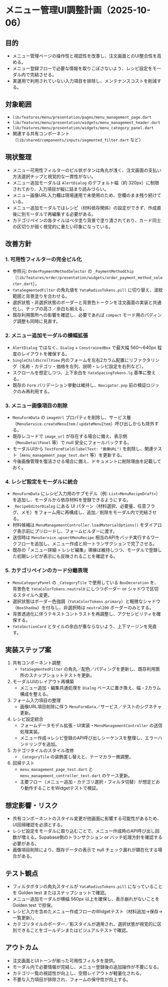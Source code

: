 # メニュー管理UI調整計画（2025-10-06）

## 目的
- メニュー管理ページの操作性と視認性を改善し、注文画面とのUI整合性を高める。
- メニュー登録フローで必要な情報を取りこぼさないよう、レシピ設定をモーダル内で完結させる。
- 実運用で利用されていない入力項目を排除し、メンテナンスコストを削減する。

## 対象範囲
- `lib/features/menu/presentation/pages/menu_management_page.dart`
- `lib/features/menu/presentation/widgets/menu_management_header.dart`
- `lib/features/menu/presentation/widgets/menu_category_panel.dart`
- 関連する共有コンポーネント（`lib/shared/components/inputs/segmented_filter.dart` など）

## 現状整理
- メニュー可用性フィルターのピル状ボタンは角丸が浅く、注文画面の支払い方法選択チップと視覚的な一貫性がない。
- メニュー追加モーダルは `AlertDialog` のデフォルト幅（約 320px）に制限されており、入力項目が縦に詰まり読みづらい。
- メニュー画像URL入力欄は現場運用で未使用のため、空欄のまま残り続けている。
- メニュー追加モーダルではレシピ（材料依存関係）の設定ができず、作成直後に別モーダルで再編集する必要がある。
- カテゴリペインの各タイルはベタ塗り背景で塗り潰されており、カード同士の区切りが弱く視覚的に重たい印象になっている。

## 改善方針

### 1. 可用性フィルターの完全ピル化
- 参照元: `OrderPaymentMethodSelector` の `_PaymentMethodChip`（`lib/features/order/presentation/widgets/order_payment_method_selector.dart`）。
- `YataSegmentedFilter` の角丸値を `YataRadiusTokens.pill` に切り替え、波紋範囲と背景塗りを合わせる。
- 選択状態・非選択状態のボーダーと背景色トークンを注文画面の実装と共通化し、チップの高さ／余白も揃える。
- 既存利用箇所への影響を確認し、必要であれば `compact` モード用のパディング調整も同時に見直す。

### 2. メニュー追加モーダルの横幅拡張
- `AlertDialog` ではなく、`Dialog` + `ConstrainedBox` で最大幅 560〜640px 程度のレイアウトを確保する。
- `SingleChildScrollView` 内のフォームを左右2カラム配置にリファクタリング（名称・カテゴリ・価格を左列、説明・レシピ設定を右列など）。
- スクロールを想定しつつ、上下余白を `YataSpacingTokens.lg` 基準に整える。
- 既存の `Form` バリデーション挙動は維持し、`Navigator.pop` 前の検証ロジックのみ再利用する。

### 3. メニュー画像項目の削除
- `MenuFormData` の `imageUrl` プロパティを削除し、サービス層（`MenuService.createMenuItem` / `updateMenuItem`）呼び出しからも除外する。
- 既存レコードで `image_url` が存在する場合に備え、表示側（`MenuDetailPanel` 等）で null 安全にフォールバックする。
- モーダルUIから `TextFormField(labelText: "画像URL")` を削除し、関連テスト（`menu_management_page_test.dart` 等）を更新する。
- 今後画像管理を復活させる場合に備え、ドキュメントに削除理由を記載しておく。

### 4. レシピ設定をモーダルに統合
- `MenuFormData` にレシピ入力用のサブモデル（例: `List<MenuRecipeDraft>`）を追加し、モーダルから依存材料を登録できるようにする。
- `_RecipeEditorDialog` にある UI パターン（材料選択、必要量、任意フラグ、メモ）をフォーム用に再構成し、追加／削除をモーダル内で完結させる。
- 材料候補は `MenuManagementController.loadMaterialOptions()` をダイアログ表示前にプリロードし、フォームビルダーに渡す。
- 送信時は `MenuService.upsertMenuRecipe` 相当のAPIをバッチ実行するワークフローを追加し、メニュー作成と同一トランザクションで完了させる。
- 既存の「メニュー詳細 > レシピ編集」導線は維持しつつ、モーダルで登録した初期レシピが表示にも反映されることを確認する。

### 5. カテゴリペインのカード分離表現
- `MenuCategoryPanel` の `_CategoryTile` で使用している `BoxDecoration` を、背景色を `YataColorTokens.neutral0` にしつつボーダー or シャドウで区切るスタイルへ変更。
- 選択状態はボーダー色強調（`YataColorTokens.primary`）と軽微なシャドウ（`BoxShadow`）を付与し、非選択時は `neutral200` ボーダーのみとする。
- 背景透過化に伴うテキストコントラストを再調整し、アクセシビリティを確保する。
- `YataSectionCard` とタイルの余白が重ならないよう、上下マージンを見直す。

## 実装ステップ案
1. 共有コンポーネント調整
   - `YataSegmentedFilter` の角丸／配色／パディングを更新し、既存利用箇所のスナップショットテストを更新。
2. モーダルUIのレイアウト再構築
   - メニュー追加・編集共通処理を `Dialog` ベースに置き換え、幅・2カラム構成を整える。
3. フォーム入力項目の整理
   - 画像URL項目削除に伴う `MenuFormData`／サービス／テストのシグネチャ更新。
4. レシピ設定統合
   - フォームデータモデル拡張・UI実装・`MenuManagementController` の送信処理実装。
   - メニュー作成→レシピ登録のAPI呼び出しシーケンスを整理し、エラーハンドリングを追加。
5. カテゴリタイルのスタイル改修
   - `_CategoryTile` の装飾差し替えと、テーマカラー微調整。
6. 回帰テスト
   - `menu_management_page_test.dart` と `menu_management_controller_test.dart` のケース更新。
   - 主要フロー（メニュー追加・カテゴリ選択・フィルタ切替）が想定どおり動作することをWidgetテストで検証。

## 想定影響・リスク
- 共有コンポーネントのスタイル変更が他画面に影響する可能性があるため、UI回帰確認を必須とする。
- レシピ設定をモーダルに取り込むことで、メニュー作成時のAPI呼び出し回数が増える。Supabase側のトランザクション or バッチ処理方針を確認する必要がある。
- 画像項目削除により、既存データの表示で null チェック漏れが顕在化する場合がある。

## テスト観点
- フィルタボタンの角丸スタイルが `YataRadiusTokens.pill` になっていることを Golden test またはスナップショットで確認。
- メニュー追加モーダルが横幅 560px 以上を確保し、表示崩れがないことを Golden test で担保。
- レシピ入力を含めたメニュー作成フローのWidgetテスト（材料追加→保存→一覧更新）。
- カテゴリタイルのボーダー／影スタイルが適用され、選択状態が視覚的に区別できることをゴールデンまたはビジュアルテストで確認。

## アウトカム
- 注文画面とUIトーンが揃った可用性フィルタを提供。
- モーダル内で必要情報が完結し、メニュー登録後の追加操作が不要になる。
- カテゴリ一覧の視認性が向上し、空間レイアウトが軽量化される。
- 不要な入力項目が排除され、フォームの保守性が向上する。
